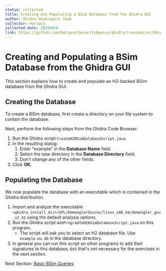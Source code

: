 ```yaml
---
status: collected
title: Creating and Populating a BSim Database from the Ghidra GUI  
author: Ghidra Developers Team
collector: Hornos3
collected_date: 20240826
link: https://github.com/NationalSecurityAgency/ghidra/tree/master/GhidraDocs/GhidraClass/BSim/BSimTutorial_Creating_Database_From_GUI.md
---
```


# Creating and Populating a BSim Database from the Ghidra GUI 

This section explains how to create and populate an H2-backed BSim database from the Ghidra GUI. 

## Creating the Database

To create a BSim database, first create a directory on your file system to contain the database.

Next, perform the following steps from the Ghidra Code Browser:

1.  Run the Ghidra script ``CreateH2BSimDatabaseScript.java``.
1.  In the resulting dialog:
    1. Enter "example" in the **Database Name** field. 
    1. Select the new directory in the **Database Directory** field.
    1. Don't change any of the other fields.  
1.  Click **OK**.

## Populating the Database

We now populate the database with an executable which is contained in the Ghidra distribution.

1. Import and analyze the executable ``<ghidra_install_dir>/GPL/DemanglerGnu/os/linux_x86_64/demangler_gnu_v2_41`` using the default analysis options.
1. Run the Ghidra script ``AddProgramToH2BSimDatabaseScript.java`` on this program.
    - The script will ask you to select an H2 database file.  Use ``example.mv.db`` in the database directory.
1. In general you can run this script on other programs to add their signatures to this database, but that's not necessary for the exercises in the next section.

Next Section: [Basic BSim Queries](BSimTutorial_Basic_Queries.md)

